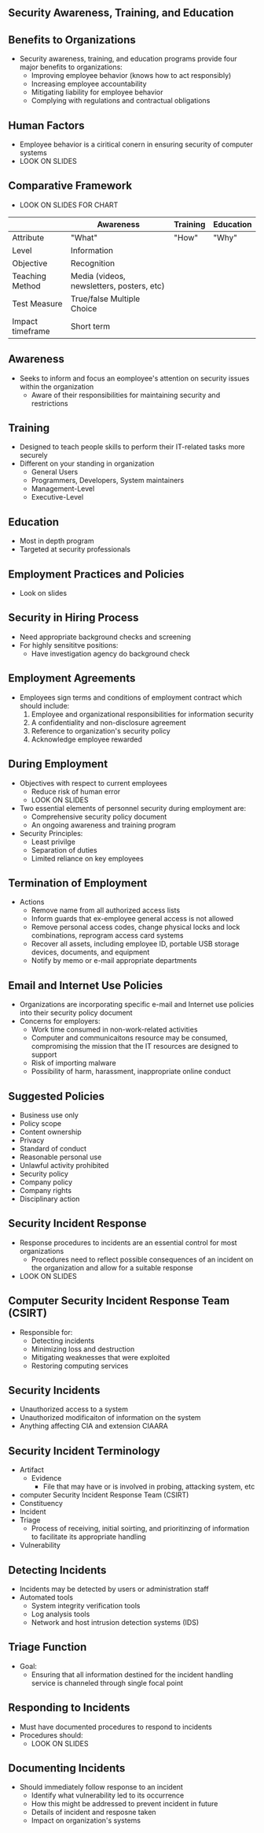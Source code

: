## Security Awareness, Training, and Education

## Benefits to Organizations
- Security awareness, training, and education programs provide four major benefits to organizations:
	- Improving employee behavior (knows how to act responsibly)
	- Increasing employee accountability
	- Mitigating liability for employee behavior
	- Complying with regulations and contractual obligations

## Human Factors
- Employee behavior is a ciritical conern in ensuring security of computer systems
- LOOK ON SLIDES

## Comparative Framework
- LOOK ON SLIDES FOR CHART

|                  | Awareness                                 | Training | Education |
| ---------------- | ----------------------------------------- | -------- | --------- |
| Attribute        | "What"                                    | "How"    | "Why"     |
| Level            | Information                               |          |           |
| Objective        | Recognition                               |          |           |
| Teaching Method  | Media (videos, newsletters, posters, etc) |          |           |
| Test Measure     | True/false Multiple Choice                |          |           |
| Impact timeframe | Short term                                |          |           |
## Awareness
- Seeks to inform and focus an eomployee's attention on security issues within the organization
	- Aware of their responsibilities for maintaining security and restrictions
## Training
- Designed to teach people skills to perform their IT-related tasks more securely
- Different on your standing in organization
	- General Users
	- Programmers, Developers, System maintainers
	- Management-Level
	- Executive-Level

## Education
- Most in depth program
- Targeted at security professionals

## Employment Practices and Policies
- Look on slides

## Security in Hiring Process
- Need appropriate background checks and screening
- For highly sensititve positions:
	- Have investigation agency do background check

## Employment Agreements
- Employees sign terms and conditions of employment contract which should include:
	1. Employee and organizational responsibilities for information security
	2. A confidentiality and non-disclosure agreement
	3. Reference to organization's security policy
	4. Acknowledge employee rewarded

## During Employment
- Objectives with respect to current employees
	- Reduce risk of human error
	- LOOK ON SLIDES
- Two essential elements of personnel security during employment are:
	- Comprehensive security policy document
	- An ongoing awareness and training program
- Security Principles:
	- Least privilge
	- Separation of duties
	- Limited reliance on key employees

## Termination of Employment
- Actions
	- Remove name from all authorized access lists
	- Inform guards that ex-employee general access is not allowed
	- Remove personal access codes, change physical locks and lock combinations, reprogram access card systems
	- Recover all assets, including employee ID, portable USB storage devices, documents, and equipment
	- Notify by memo or e-mail appropriate departments

## Email and Internet Use Policies
- Organizations are incorporating specific e-mail and Internet use policies into their security policy document
- Concerns for employers:
	- Work time consumed in non-work-related activities
	- Computer and communicaitons resource may be consumed, compromising the mission that the IT resources are designed to support
	- Risk of importing malware
	- Possibility of harm, harassment, inappropriate online conduct

## Suggested Policies
- Business use only
- Policy scope
- Content ownership
- Privacy
- Standard of conduct
- Reasonable personal use
- Unlawful activity prohibited
- Security policy
- Company policy
- Company rights
- Disciplinary action

## Security Incident Response
- Response procedures to incidents are an essential control for most organizations
	- Procedures need to reflect possible consequences of an incident on the organization and allow for a suitable response
- LOOK ON SLIDES

## Computer Security Incident Response Team (CSIRT)
- Responsible for:
	- Detecting incidents
	- Minimizing loss and destruction
	- Mitigating weaknesses that were exploited
	- Restoring computing services

## Security Incidents
- Unauthorized access to a system
- Unauthorized modificaiton of information on the system
- Anything affecting CIA and extension CIAARA

## Security Incident Terminology
- Artifact
	- Evidence
		- File that may have or is involved in probing, attacking system, etc
- computer Security Incident Response Team (CSIRT)
- Constituency
- Incident
- Triage
	- Process of receiving, initial soirting, and prioritinzing of information to facilitate its appropriate handling
- Vulnerability

## Detecting Incidents
- Incidents may be detected by users or administration staff
- Automated tools
	- System integrity verification tools
	- Log analysis tools
	- Network and host intrusion detection systems (IDS)

## Triage Function
- Goal:
	- Ensuring that all information destined for the incident handling service is channeled through single focal point

## Responding to Incidents
- Must have documented procedures to respond to incidents
- Procedures should:
	- LOOK ON SLIDES

## Documenting Incidents
- Should immediately follow response to an incident
	- Identify what vulnerability led to its occurrence
	- How this might be addressed to prevent incident in future
	- Details of incident and resposne taken
	- Impact on organization's systems